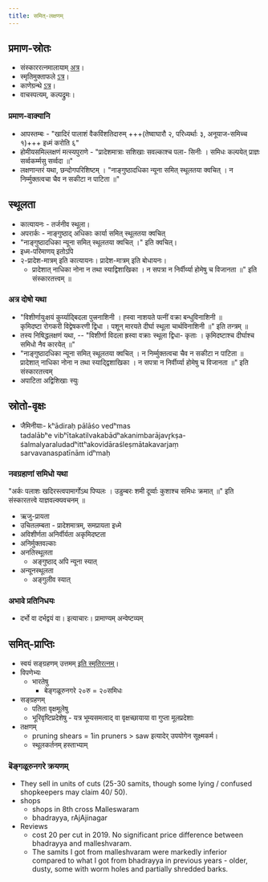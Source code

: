 ```yaml
---
title: समित्-लक्षणम्
---
```


## प्रमाण-स्रोतः
- संस्काररत्नमालायाम् [अत्र](https://archive.org/stream/Anandashram_Samskrita_Granthavali_Anandashram_Sanskrit_Series/ASS_039_Samskara_Ratnamala_of_Bhatta_Gopinatha_Dikshita_Part_1_-_KS_Agase_1899#page/n68/mode/1up)।
- स्मृतिमुक्ताफले [ऽत्र](https://archive.org/stream/smRti-muktA-phalam/SMP2_aahnika#page/n156/mode/1up)।
- काणेग्रन्थे [ऽत्र]( https://archive.org/stream/HistoryOfDharmasastraancientAndMediaevalReligiousAndCivilLawV.2.1/Kane_A-History-of-Dharmasastra-v2-1_1941#page/n365/mode/1up)।
- वाचस्पत्यम्, कल्पद्रुमः।

### प्रमाण-वाक्यानि
- आपस्तम्बः - "खादिरं पालाशं वैकविंशतिदारुम् +++(तेष्वाघारौ २, परिध्यर्थाः ३, अनूयाज-समिच्च १)+++ इध्मं करोति ६"
- होमीयसमिल्लक्षणं मत्स्यपुराणे - "प्रादेशमात्राः सशिखाः सवल्काश्च पला- सिनीः । समिधः कल्पयेत् प्राज्ञः सर्व्वकर्म्मसु सर्व्वदा ॥"
- लक्षणान्तरं यथा, छन्दोगपरिशिष्टम् । "नाङ्गुष्ठादधिका न्यूना समित् स्थूलतया क्वचित् । न निर्म्मुक्तत्वचा चैव न सकीटा न पाटिता ॥"

## स्थूलता

- कात्यायनः - तर्जनीव स्थूला।
- अपरार्कः - नाङ्गुष्ठाद् अधिकाः कार्या समित् स्थूलतया क्वचित्
- "नाङ्गुष्ठादधिका न्यूना समित् स्थूलतया क्वचित् ।" इति क्वचित्।
- इध्म-परिमाणय् इतोऽपि
- २-प्रादेश-मात्रम् इति कात्यायनः। प्रादेश-मात्रम् इति बोधायनः।
  - प्रादेशात् नाधिका नोना न तथा स्याद्विशाखिका । न सपत्रा न निर्वीर्य्या होमेषु च विजानता ॥" इति संस्कारतत्त्वम् ॥

### अत्र दोषो यथा

- "विशीर्णायुःक्षयं कुर्य्याद्बिदला पुत्त्रनाशिनी । ह्स्वा नाशयते पत्नीं वक्रा बन्धुविनाशिनी ॥   
कृमिदष्टा रोगकरी विद्वेषकरणी द्विधा । पशून् मारयते दीर्घा स्थूला चार्थविनाशिनी ॥" इति तन्त्रम् ॥
- तस्य निषिद्धलक्षणं यथा, -- "विशीर्णा विदला ह्रस्वा वक्राः स्थूला द्विधा- कृताः । कृमिदष्टाश्च दीर्घाश्च समिधो नैव कारयेत् ॥"
- "नाङ्गुष्ठादधिका न्यूना समित् स्थूलतया क्वचित् । न निर्म्मुक्तत्वचा चैव न सकीटा न पाटिता ॥ प्रादेशात् नाधिका नोना न तथा स्याद्द्विशाखिका । न सपत्रा न निर्वीर्य्या होमेषु च विजानता ॥" इति संस्कारतत्त्वम्
- अपाटिता अद्विशिखाः स्युः

## स्रोतो-वृक्षः
- जैमिनीयाः-  kʰādiraḥ pālāśo vedʰmas   
tadalābʰe vibʰītakatilvakabādʰakanimbarājavr̥kṣa-śalmalyaraludadʰittʰakovidāraśleṣmātakavarjaṃ   
sarvavanaspatīnām idʰmaḥ ​

### नवग्रहाणां समिधो यथा

"अर्कः पलाशः खदिरस्त्वपामार्गोऽथ पिप्पलः । उडुम्बरः शमी दूर्व्वाः कुशाश्च समिधः क्रमात् ॥" इति संस्कारतत्त्वे याज्ञवल्क्यवचनम् ॥
- ऋजु-प्रायता
- उचितलम्बता - प्रादेशमात्रम्, समप्रायता इध्मे
- अविशीर्णता अनिर्वीर्यता अकृमिदष्टता
- अनिर्मुक्तवल्काः
- अनतिस्थूलता
  - अङ्गुष्ठाद् अपि न्यूना स्यात्
- अन्यूनस्थूलता
  - अङ्गुलीव स्यात्

### अभावे प्रतिनिधयः
- दर्भो वा दर्भद्वयं वा। इत्याचारः। प्रामाण्यम् अन्वेष्टव्यम्

## समित्-प्राप्तिः

- स्वयं सङ्ग्रहणम् उत्तमम् [इति स्मृतिरत्नम्](https://archive.org/stream/smRti-muktA-phalam/SMP2_aahnika#page/n157/mode/1up)।
- विपणेभ्यः
  - भारतेषु
    - बेङ्गळूरुनगरे २०रु = २०समिधः
- सङ्ग्रहणम्
  - पतिता वृक्षमूलेषु
  - भूरिवृष्टिप्रदेशेषु - यत्र भूम्यसमत्वाद् वा वृक्षच्छायाया वा गुप्ता मूलप्रदेशाः
- तक्षणम्
  - pruning shears = 1in pruners > saw इत्यादेर् उपयोगेन सूक्ष्मकर्म।
  - स्थूलकर्तनम् हस्ताभ्याम्

### बॆङ्गळूरुनगरे क्रयणम्
- They sell in units of cuts (25-30 samits, though some lying / confused shopkeepers may claim 40/ 50).
- shops
  - shops in 8th cross Malleswaram
  - bhadrayya, rAjAjinagar
- Reviews
  - cost 20 per cut in 2019. No significant price difference between bhadrayya and malleshvaram.
  - The samits I got from malleshvaram were markedly inferior compared to what I got from bhadrayya in previous years - older, dusty, some with worm holes and partially shredded barks.
